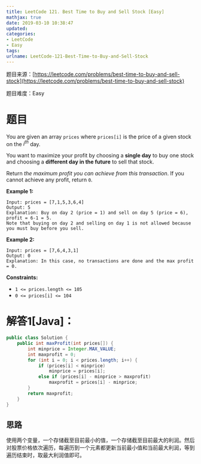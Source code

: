 ```yaml
---
title: LeetCode 121. Best Time to Buy and Sell Stock [Easy]
mathjax: true
date: 2019-03-10 10:38:47
updated:
categories:
- LeetCode
- Easy
tags:
urlname: LeetCode-121-Best-Time-to-Buy-and-Sell-Stock
---
```




<!-- more -->

题目来源：[https://leetcode.com/problems/best-time-to-buy-and-sell-stock](https://leetcode.com/problems/best-time-to-buy-and-sell-stock)

题目难度：Easy



# 题目

You are given an array `prices` where `prices[i]` is the price of a given stock on the $i^{th}$ day.

You want to maximize your profit by choosing a **single day** to buy one stock and choosing a **different day in the future** to sell that stock.

Return *the maximum profit you can achieve from this transaction*. If you cannot achieve any profit, return `0`.

 

**Example 1:**

```
Input: prices = [7,1,5,3,6,4]
Output: 5
Explanation: Buy on day 2 (price = 1) and sell on day 5 (price = 6), profit = 6-1 = 5.
Note that buying on day 2 and selling on day 1 is not allowed because you must buy before you sell.
```

**Example 2:**

```
Input: prices = [7,6,4,3,1]
Output: 0
Explanation: In this case, no transactions are done and the max profit = 0.
```

 

**Constraints:**

- `1 <= prices.length <= 105`
- `0 <= prices[i] <= 104`



# 解答1[Java]：

```java
public class Solution {
    public int maxProfit(int prices[]) {
        int minprice = Integer.MAX_VALUE;
        int maxprofit = 0;
        for (int i = 0; i < prices.length; i++) {
            if (prices[i] < minprice)
                minprice = prices[i];
            else if (prices[i] - minprice > maxprofit)
                maxprofit = prices[i] - minprice;
        }
        return maxprofit;
    }
}
```

## 思路

使用两个变量，一个存储截至目前最小的值，一个存储截至目前最大的利润。然后对股票价格依次遍历，每遍历到一个元素都更新当前最小值和当前最大利润，等到遍历结束时，取最大利润值即可。

